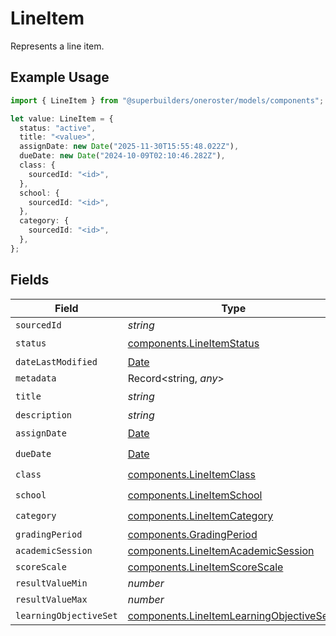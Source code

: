 # LineItem

Represents a line item.

## Example Usage

```typescript
import { LineItem } from "@superbuilders/oneroster/models/components";

let value: LineItem = {
  status: "active",
  title: "<value>",
  assignDate: new Date("2025-11-30T15:55:48.022Z"),
  dueDate: new Date("2024-10-09T02:10:46.282Z"),
  class: {
    sourcedId: "<id>",
  },
  school: {
    sourcedId: "<id>",
  },
  category: {
    sourcedId: "<id>",
  },
};
```

## Fields

| Field                                                                                                | Type                                                                                                 | Required                                                                                             | Description                                                                                          |
| ---------------------------------------------------------------------------------------------------- | ---------------------------------------------------------------------------------------------------- | ---------------------------------------------------------------------------------------------------- | ---------------------------------------------------------------------------------------------------- |
| `sourcedId`                                                                                          | *string*                                                                                             | :heavy_minus_sign:                                                                                   | N/A                                                                                                  |
| `status`                                                                                             | [components.LineItemStatus](../../models/components/lineitemstatus.md)                               | :heavy_check_mark:                                                                                   | N/A                                                                                                  |
| `dateLastModified`                                                                                   | [Date](https://developer.mozilla.org/en-US/docs/Web/JavaScript/Reference/Global_Objects/Date)        | :heavy_minus_sign:                                                                                   | N/A                                                                                                  |
| `metadata`                                                                                           | Record<string, *any*>                                                                                | :heavy_minus_sign:                                                                                   | N/A                                                                                                  |
| `title`                                                                                              | *string*                                                                                             | :heavy_check_mark:                                                                                   | N/A                                                                                                  |
| `description`                                                                                        | *string*                                                                                             | :heavy_minus_sign:                                                                                   | N/A                                                                                                  |
| `assignDate`                                                                                         | [Date](https://developer.mozilla.org/en-US/docs/Web/JavaScript/Reference/Global_Objects/Date)        | :heavy_check_mark:                                                                                   | N/A                                                                                                  |
| `dueDate`                                                                                            | [Date](https://developer.mozilla.org/en-US/docs/Web/JavaScript/Reference/Global_Objects/Date)        | :heavy_check_mark:                                                                                   | N/A                                                                                                  |
| `class`                                                                                              | [components.LineItemClass](../../models/components/lineitemclass.md)                                 | :heavy_check_mark:                                                                                   | N/A                                                                                                  |
| `school`                                                                                             | [components.LineItemSchool](../../models/components/lineitemschool.md)                               | :heavy_check_mark:                                                                                   | N/A                                                                                                  |
| `category`                                                                                           | [components.LineItemCategory](../../models/components/lineitemcategory.md)                           | :heavy_check_mark:                                                                                   | N/A                                                                                                  |
| `gradingPeriod`                                                                                      | [components.GradingPeriod](../../models/components/gradingperiod.md)                                 | :heavy_minus_sign:                                                                                   | N/A                                                                                                  |
| `academicSession`                                                                                    | [components.LineItemAcademicSession](../../models/components/lineitemacademicsession.md)             | :heavy_minus_sign:                                                                                   | N/A                                                                                                  |
| `scoreScale`                                                                                         | [components.LineItemScoreScale](../../models/components/lineitemscorescale.md)                       | :heavy_minus_sign:                                                                                   | N/A                                                                                                  |
| `resultValueMin`                                                                                     | *number*                                                                                             | :heavy_minus_sign:                                                                                   | N/A                                                                                                  |
| `resultValueMax`                                                                                     | *number*                                                                                             | :heavy_minus_sign:                                                                                   | N/A                                                                                                  |
| `learningObjectiveSet`                                                                               | [components.LineItemLearningObjectiveSet](../../models/components/lineitemlearningobjectiveset.md)[] | :heavy_minus_sign:                                                                                   | N/A                                                                                                  |